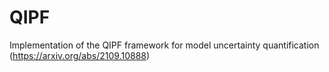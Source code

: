 # QIPF
Implementation of the QIPF framework for model uncertainty quantification (https://arxiv.org/abs/2109.10888)
